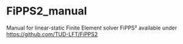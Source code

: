 # FiPPS2_manual
Manual for linear-static Finite Element solver FiPPS² available under https://github.com/TUD-LFT/FiPPS2
